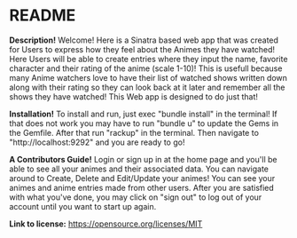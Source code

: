 # README

**Description!**
Welcome! Here is a Sinatra based web app that was created for Users to express how they feel about the Animes they have watched! Here Users will be able to create entries where they input the name, favorite character and their rating of the anime (scale 1-10)! This is usefull because many Anime watchers love to have their list of watched shows written down along with their rating so they can look back at it later and remember all the shows they have watched! This Web app is designed to do just that!

**Installation!**
To install and run, just exec "bundle install" in the terminal! If that does not work you may have to run "bundle u" to update the Gems in the Gemfile. After that run "rackup" in the terminal. Then navigate to "http://localhost:9292" and you are ready to go!

**A Contributors Guide!**
Login or sign up in at the home page and you'll be able to see all your animes and their associated data. You can navigate around to Create, Delete and Edit/Update your animes! You can see your animes and anime entries made from other users. After you are satisfied with what you've done, you may click on "sign out" to log out of your account until you want to start up again.

**Link to license:** https://opensource.org/licenses/MIT